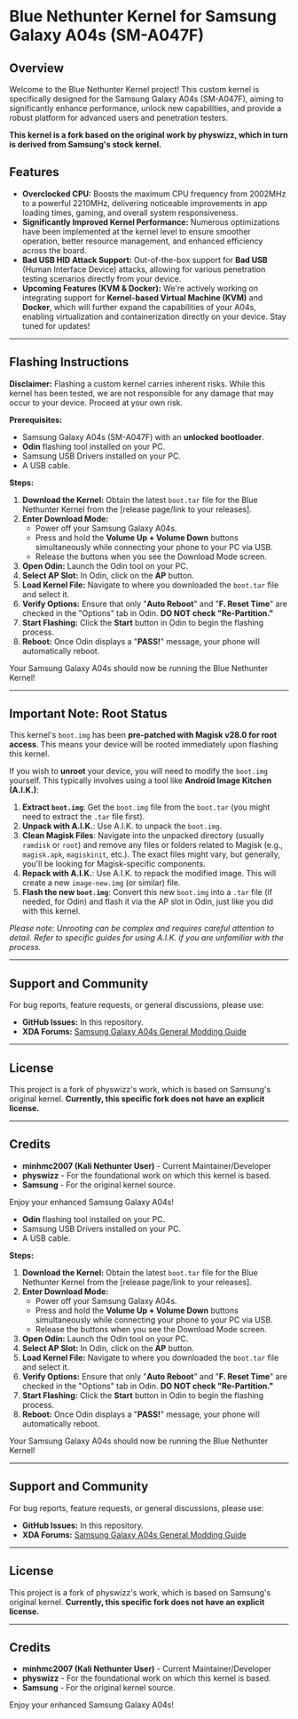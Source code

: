 # Blue Nethunter Kernel for Samsung Galaxy A04s (SM-A047F)

## Overview

Welcome to the Blue Nethunter Kernel project! This custom kernel is specifically designed for the Samsung Galaxy A04s (SM-A047F), aiming to significantly enhance performance, unlock new capabilities, and provide a robust platform for advanced users and penetration testers.

**This kernel is a fork based on the original work by physwizz, which in turn is derived from Samsung's stock kernel.**

## Features

* **Overclocked CPU:** Boosts the maximum CPU frequency from $2002 \text{MHz}$ to a powerful $2210 \text{MHz}$, delivering noticeable improvements in app loading times, gaming, and overall system responsiveness.
* **Significantly Improved Kernel Performance:** Numerous optimizations have been implemented at the kernel level to ensure smoother operation, better resource management, and enhanced efficiency across the board.
* **Bad USB HID Attack Support:** Out-of-the-box support for **Bad USB** (Human Interface Device) attacks, allowing for various penetration testing scenarios directly from your device.
* **Upcoming Features (KVM & Docker):** We're actively working on integrating support for **Kernel-based Virtual Machine (KVM)** and **Docker**, which will further expand the capabilities of your A04s, enabling virtualization and containerization directly on your device. Stay tuned for updates!

---

## Flashing Instructions

**Disclaimer:** Flashing a custom kernel carries inherent risks. While this kernel has been tested, we are not responsible for any damage that may occur to your device. Proceed at your own risk.

**Prerequisites:**

* Samsung Galaxy A04s (SM-A047F) with an **unlocked bootloader**.
* **Odin** flashing tool installed on your PC.
* Samsung USB Drivers installed on your PC.
* A USB cable.

**Steps:**

1.  **Download the Kernel:** Obtain the latest `boot.tar` file for the Blue Nethunter Kernel from the [release page/link to your releases].
2.  **Enter Download Mode:**
    * Power off your Samsung Galaxy A04s.
    * Press and hold the **Volume Up + Volume Down** buttons simultaneously while connecting your phone to your PC via USB.
    * Release the buttons when you see the Download Mode screen.
3.  **Open Odin:** Launch the Odin tool on your PC.
4.  **Select AP Slot:** In Odin, click on the **AP** button.
5.  **Load Kernel File:** Navigate to where you downloaded the `boot.tar` file and select it.
6.  **Verify Options:** Ensure that only "**Auto Reboot**" and "**F. Reset Time**" are checked in the "Options" tab in Odin. **DO NOT check "Re-Partition."**
7.  **Start Flashing:** Click the **Start** button in Odin to begin the flashing process.
8.  **Reboot:** Once Odin displays a "**PASS!**" message, your phone will automatically reboot.

Your Samsung Galaxy A04s should now be running the Blue Nethunter Kernel!

---

## Important Note: Root Status

This kernel's `boot.img` has been **pre-patched with Magisk v28.0 for root access**. This means your device will be rooted immediately upon flashing this kernel.

If you wish to **unroot** your device, you will need to modify the `boot.img` yourself. This typically involves using a tool like **Android Image Kitchen (A.I.K.)**:

1.  **Extract `boot.img`**: Get the `boot.img` file from the `boot.tar` (you might need to extract the `.tar` file first).
2.  **Unpack with A.I.K.**: Use A.I.K. to unpack the `boot.img`.
3.  **Clean Magisk Files**: Navigate into the unpacked directory (usually `ramdisk` or `root`) and remove any files or folders related to Magisk (e.g., `magisk.apk`, `magiskinit`, etc.). The exact files might vary, but generally, you'll be looking for Magisk-specific components.
4.  **Repack with A.I.K.**: Use A.I.K. to repack the modified image. This will create a new `image-new.img` (or similar) file.
5.  **Flash the new `boot.img`**: Convert this new `boot.img` into a `.tar` file (if needed, for Odin) and flash it via the AP slot in Odin, just like you did with this kernel.

*Please note: Unrooting can be complex and requires careful attention to detail. Refer to specific guides for using A.I.K. if you are unfamiliar with the process.*

---

## Support and Community

For bug reports, feature requests, or general discussions, please use:

* **GitHub Issues:** In this repository.
* **XDA Forums:** [Samsung Galaxy A04s General Modding Guide](https://xdaforums.com/t/samsung-galaxy-a04s-general-modding-guide.4721275/#post-90092589)

---

## License

This project is a fork of physwizz's work, which is based on Samsung's original kernel. **Currently, this specific fork does not have an explicit license.**

---

## Credits

* **minhmc2007 (Kali Nethunter User)** - Current Maintainer/Developer
* **physwizz** - For the foundational work on which this kernel is based.
* **Samsung** - For the original kernel source.

Enjoy your enhanced Samsung Galaxy A04s!
* **Odin** flashing tool installed on your PC.
* Samsung USB Drivers installed on your PC.
* A USB cable.

**Steps:**

1.  **Download the Kernel:** Obtain the latest `boot.tar` file for the Blue Nethunter Kernel from the [release page/link to your releases].
2.  **Enter Download Mode:**
    * Power off your Samsung Galaxy A04s.
    * Press and hold the **Volume Up + Volume Down** buttons simultaneously while connecting your phone to your PC via USB.
    * Release the buttons when you see the Download Mode screen.
3.  **Open Odin:** Launch the Odin tool on your PC.
4.  **Select AP Slot:** In Odin, click on the **AP** button.
5.  **Load Kernel File:** Navigate to where you downloaded the `boot.tar` file and select it.
6.  **Verify Options:** Ensure that only "**Auto Reboot**" and "**F. Reset Time**" are checked in the "Options" tab in Odin. **DO NOT check "Re-Partition."**
7.  **Start Flashing:** Click the **Start** button in Odin to begin the flashing process.
8.  **Reboot:** Once Odin displays a "**PASS!**" message, your phone will automatically reboot.

Your Samsung Galaxy A04s should now be running the Blue Nethunter Kernel!

---

## Support and Community

For bug reports, feature requests, or general discussions, please use:

* **GitHub Issues:** In this repository.
* **XDA Forums:** [Samsung Galaxy A04s General Modding Guide](https://xdaforums.com/t/samsung-galaxy-a04s-general-modding-guide.4721275/#post-90092589)

---

## License

This project is a fork of physwizz's work, which is based on Samsung's original kernel. **Currently, this specific fork does not have an explicit license.**

---

## Credits

* **minhmc2007 (Kali Nethunter User)** - Current Maintainer/Developer
* **physwizz** - For the foundational work on which this kernel is based.
* **Samsung** - For the original kernel source.

Enjoy your enhanced Samsung Galaxy A04s!
